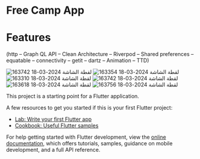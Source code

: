 # Free Camp App

# Features
(http – Graph QL API – Clean Architecture – Riverpod – Shared preferences 
– equatable – connectivity – getit – dartz – Animation – TTD)

![لقطة الشاشة 2024-03-18 163742](https://github.com/Youssef-Khorshed/Free-Camp/assets/66167521/a0da045e-0ec4-4b88-88ba-91d5d60a6acc)
![لقطة الشاشة 2024-03-18 163354](https://github.com/Youssef-Khorshed/Free-Camp/assets/66167521/4c8daae6-a50d-42d7-8543-7786fee94050)
![لقطة الشاشة 2024-03-18 163310](https://github.com/Youssef-Khorshed/Free-Camp/assets/66167521/36ad5f71-eb82-45b7-a7a8-10dac22c94c2)
![لقطة الشاشة 2024-03-18 163742](https://github.com/Youssef-Khorshed/Free-Camp/assets/66167521/c63f692a-9ba5-4947-b185-69ea154fe2f6)
![لقطة الشاشة 2024-03-18 163618](https://github.com/Youssef-Khorshed/Free-Camp/assets/66167521/f757f157-5517-43fa-8fc0-f734251b3e32)
![لقطة الشاشة 2024-03-18 163756](https://github.com/Youssef-Khorshed/Free-Camp/assets/66167521/9154b874-cf02-43a2-afea-3e54a75ac370)

This project is a starting point for a Flutter application.

A few resources to get you started if this is your first Flutter project:

- [Lab: Write your first Flutter app](https://docs.flutter.dev/get-started/codelab)
- [Cookbook: Useful Flutter samples](https://docs.flutter.dev/cookbook)

For help getting started with Flutter development, view the
[online documentation](https://docs.flutter.dev/), which offers tutorials,
samples, guidance on mobile development, and a full API reference.
